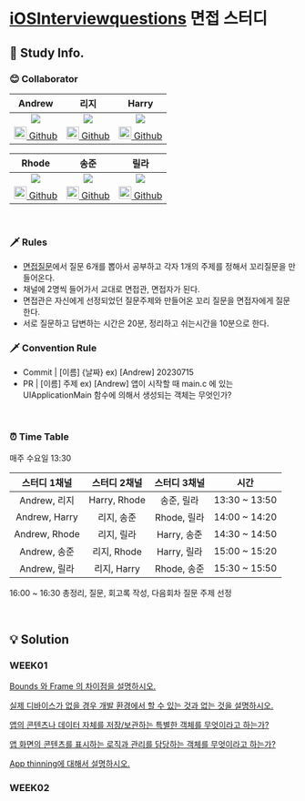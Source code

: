 # [iOSInterviewquestions](https://github.com/JeaSungLEE/iOSInterviewquestions) 면접 스터디

## 📖 Study Info.

### 😊 Collaborator
|Andrew|리지|Harry|
|:---:|:---:|:---:|
|<img src="https://avatars.githubusercontent.com/u/121753386?v=4"/>|<img src="https://avatars.githubusercontent.com/u/114971172?v=4"/>|<img src="https://avatars.githubusercontent.com/u/119860138?v=4"/>|
|[<img src="https://i.imgur.com/IOAJpzu.png" width="22"/> Github](https://github.com/ChanHyuc)|[<img src="https://i.imgur.com/IOAJpzu.png" width="22"/> Github](https://github.com/yijiye)|[<img src="https://i.imgur.com/IOAJpzu.png" width="22"/> Github](https://github.com/HarryHyeon)|

|Rhode|송준|릴라|
|:---:|:---:|:---:|
|<img src="https://avatars.githubusercontent.com/u/116149325?v=4"/>|<img src="https://avatars.githubusercontent.com/u/88870642?v=4"/>|<img src="https://avatars.githubusercontent.com/u/59365211?v=4"/>|
|[<img src="https://i.imgur.com/IOAJpzu.png" width="22"/> Github](https://github.com/Rhode-park)|[<img src="https://i.imgur.com/IOAJpzu.png" width="22"/> Github](https://github.com/kimseongj)|[<img src="https://i.imgur.com/IOAJpzu.png" width="22"/> Github](https://github.com/juun97)|

<br />

### 🗡️ Rules
- [면접질문](https://github.com/JeaSungLEE/iOSInterviewquestions)에서 질문 6개를 뽑아서 공부하고 각자 1개의 주제를 정해서 꼬리질문을 만들어온다.
- 채널에 2명씩 들어가서 교대로 면접관, 면접자가 된다.
- 면접관은 자신에게 선정되었던 질문주제와 만들어온 꼬리 질문을 면접자에게 질문한다.
- 서로 질문하고 답변하는 시간은 20분, 정리하고 쉬는시간을 10분으로 한다.

### 🗡️ Convention Rule
- Commit | [이름] {날짜}
ex) [Andrew] 20230715
- PR | [이름] 주제
ex) [Andrew] 앱이 시작할 때 main.c 에 있는 UIApplicationMain 함수에 의해서 생성되는 객체는 무엇인가?

<br />

### ⏰ Time Table
매주 수요일 13:30

|스터디 1채널|스터디 2채널|스터디 3채널|시간|
|:---:|:---:|:---:|:---:|
|Andrew, 리지|Harry, Rhode|송준, 릴라|13:30 ~ 13:50|
|Andrew, Harry|리지, 송준|Rhode, 릴라|14:00 ~ 14:20|
|Andrew, Rhode|리지, 릴라|Harry, 송준|14:30 ~ 14:50|
|Andrew, 송준|리지, Rhode|Harry, 릴라|15:00 ~ 15:20|
|Andrew, 릴라|리지, Harry|Rhode, 송준|15:30 ~ 15:50|

16:00 ~ 16:30 총정리, 질문, 회고록 작성, 다음회차 질문 주제 선정

<br />

## 💡 Solution
### WEEK01
[Bounds 와 Frame 의 차이점을 설명하시오.]()

[실제 디바이스가 없을 경우 개발 환경에서 할 수 있는 것과 없는 것을 설명하시오.]()

[앱의 콘텐츠나 데이터 자체를 저장/보관하는 특별한 객체를 무엇이라고 하는가?]()

[앱 화면의 콘텐츠를 표시하는 로직과 관리를 담당하는 객체를 무엇이라고 하는가?]()

[App thinning에 대해서 설명하시오.]()

### WEEK02
